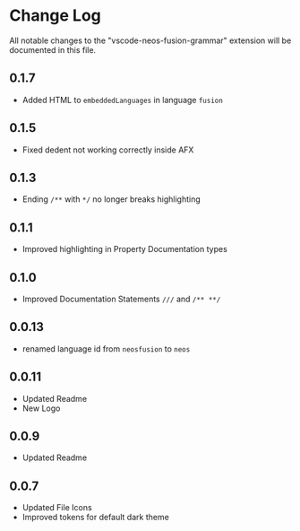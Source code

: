# Change Log

All notable changes to the "vscode-neos-fusion-grammar" extension will be documented in this file.

## 0.1.7

- Added HTML to `embeddedLanguages` in language `fusion`

## 0.1.5

- Fixed dedent not working correctly inside AFX

## 0.1.3

- Ending `/**` with `*/` no longer breaks highlighting

## 0.1.1

- Improved highlighting in Property Documentation types

## 0.1.0

- Improved Documentation Statements `///` and `/** **/`

## 0.0.13

- renamed language id from `neosfusion` to `neos`

## 0.0.11

- Updated Readme
- New Logo

## 0.0.9

- Updated Readme

## 0.0.7

- Updated File Icons
- Improved tokens for default dark theme
